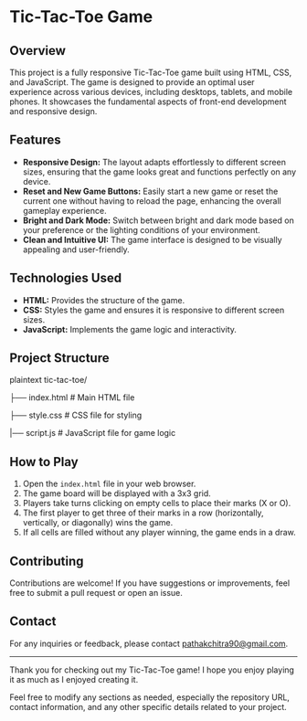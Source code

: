 # Tic-Tac-Toe Game

## Overview

This project is a fully responsive Tic-Tac-Toe game built using HTML, CSS, and JavaScript. The game is designed to provide an optimal user experience across various devices, including desktops, tablets, and mobile phones. It showcases the fundamental aspects of front-end development and responsive design.

## Features

- **Responsive Design:** The layout adapts effortlessly to different screen sizes, ensuring that the game looks great and functions perfectly on any device.
- **Reset and New Game Buttons:** Easily start a new game or reset the current one without having to reload the page, enhancing the overall gameplay experience.
- **Bright and Dark Mode:** Switch between bright and dark mode based on your preference or the lighting conditions of your environment.
- **Clean and Intuitive UI:** The game interface is designed to be visually appealing and user-friendly.

## Technologies Used

- **HTML:** Provides the structure of the game.
- **CSS:** Styles the game and ensures it is responsive to different screen sizes.
- **JavaScript:** Implements the game logic and interactivity.


## Project Structure

plaintext
tic-tac-toe/


├── index.html         # Main HTML file

├── style.css          # CSS file for styling

|── script.js          # JavaScript file for game logic


## How to Play

1. Open the `index.html` file in your web browser.
2. The game board will be displayed with a 3x3 grid.
3. Players take turns clicking on empty cells to place their marks (X or O).
4. The first player to get three of their marks in a row (horizontally, vertically, or diagonally) wins the game.
5. If all cells are filled without any player winning, the game ends in a draw.

## Contributing

Contributions are welcome! If you have suggestions or improvements, feel free to submit a pull request or open an issue.


## Contact

For any inquiries or feedback, please contact pathakchitra90@gmail.com.

---

Thank you for checking out my Tic-Tac-Toe game! I hope you enjoy playing it as much as I enjoyed creating it.


Feel free to modify any sections as needed, especially the repository URL, contact information, and any other specific details related to your project.
